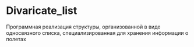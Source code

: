 # Divaricate_list
Программная реализация структуры, организованной в виде односвязного списка, специализированная для хранения информации о полетах
